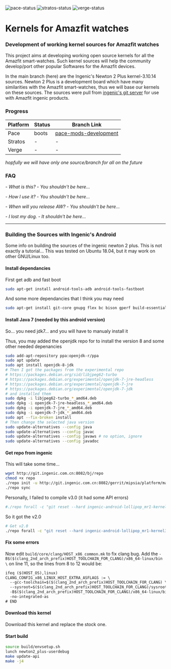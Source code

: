 ![pace-status](https://img.shields.io/badge/Pace%20Kernel-boots-yellow.svg)
![stratos-status](https://img.shields.io/badge/Stratos%20Kernel-none-inactive.svg)
![verge-status](https://img.shields.io/badge/Verge%20Kernel-none-inactive.svg)

# Kernels for Amazfit watches
### Development of working kernel sources for Amazfit watches

This project aims at developing working open source kernels for all the Amazfit smart-watches. Such kernel sources will help the community develop/port other popular Softwares for the Amazfit devices.

In the main branch (here) are the Ingenic's Newton 2 Plus kernel-3.10.14 sources. Newton 2 Plus is a development board which have many similarities with the Amazfit smart-watches, thus we will base our kernels on these sources. The sources were pull from [ingenic's git server](http://git.ingenic.com.cn:8082/) for use with Amazfit ingenic products.

### Progress

| Platform | Status  | Branch Link |
|----------|---------|-------------|
| Pace     | boots   | [pace-mods-development](https://github.com/amazfitDev/platform_kernel-3.10.14/tree/pace-mods-development) |
| Stratos  | -       | -           |
| Verge    | -       | -           |

*hopfully we will have only one source/branch for all on the future*

### FAQ

*- What is this?*
*- You shouldn't be here...*

*- How I use it?*
*- You shouldn't be here...*

*- When will you release AW?*
*- You shouldn't be here...*

*- I lost my dog.*
*- It shouldn't be here...*

---

### Building the Sources with Ingenic's Android

Some info on building the sources of the ingenic newton 2 plus. This is not exactly a tutorial... This was tested on Ubuntu 18.04, but it may work on other GNU/Linux too.

#### Install dependancies

First get adb and fast boot

```sh
sudo apt-get install android-tools-adb android-tools-fastboot
```

And some more dependancies that I think you may need

```sh
sudo apt-get install git-core gnupg flex bc bison gperf build-essential zip curl zlib1g-dev gcc-multilib g++-multilib libc6-dev-i386 lib32ncurses5-dev x11proto-core-dev libx11-dev lib32z-dev libgl1-mesa-dev libxml2 libxml2-utils xsltproc unzip imagemagick lib32readline-dev lib32z1-dev liblz4-tool libncurses5-dev libsdl1.2-dev libssl-dev libwxgtk3.0-dev lzop pngcrush rsync schedtool squashfs-tools xsltproc yasm
```

#### Install Java 7 (needed by this android version)
So... you need jdk7... and you will have to manualy install it

Thus, you may added the openjdk repo for to install the version 8 and some other needed depenancies

```sh
sudo add-apt-repository ppa:openjdk-r/ppa  
sudo apt update
sudo apt install openjdk-8-jdk
# Then I got the packages from the experimental repo
# https://packages.debian.org/sid/libjpeg62-turbo
# https://packages.debian.org/experimental/openjdk-7-jre-headless
# https://packages.debian.org/experimental/openjdk-7-jre
# https://packages.debian.org/experimental/openjdk-7-jdk
# and installed them
sudo dpkg -i libjpeg62-turbo_*_amd64.deb
sudo dpkg -i openjdk-7-jre-headless_*_amd64.deb
sudo dpkg -i openjdk-7-jre_*_amd64.deb
sudo dpkg -i openjdk-7-jdk_*_amd64.deb
sudo apt --fix-broken install
# Then change the selected java version
sudo update-alternatives --config java
sudo update-alternatives --config javac
sudo update-alternatives --config javaws # no option, ignore
sudo update-alternatives --config javadoc
```



#### Get repo from ingenic

This will take some time...

```sh
wget http://git.ingenic.com.cn:8082/bj/repo
chmod +x repo
./repo init -u http://git.ingenic.com.cn:8082/gerrit/mipsia/platform/manifest.git -b ingenic-android-lollipop_mr1-kernel3.10.14-newton2_plus-v3.0-20160908
./repo sync
```

Personally, I failed to compile v3.0 (it had some API errors)

```sh
#./repo forall -c "git reset --hard ingenic-android-lollipop_mr1-kernel3.10.14-newton2_plus-v3.0-20160908"
```

So it got the v2.0

```sh
# Get v2.0
./repo forall -c "git reset --hard ingenic-android-lollipop_mr1-kernel3.10.14-newton2_plus-v2.0-20160516"
```

#### Fix some errors

Now edit `build/core/clang/HOST_x86_common.mk` to fix clang bug. Add the `-B$($(clang_2nd_arch_prefix)HOST_TOOLCHAIN_FOR_CLANG)/x86_64-linux/bin \` on line 11, so the lines from 8 to 12 would be:

```txt
ifeq ($(HOST_OS),linux)
CLANG_CONFIG_x86_LINUX_HOST_EXTRA_ASFLAGS := \
  --gcc-toolchain=$($(clang_2nd_arch_prefix)HOST_TOOLCHAIN_FOR_CLANG) \
  --sysroot=$($(clang_2nd_arch_prefix)HOST_TOOLCHAIN_FOR_CLANG)/sysroot \
  -B$($(clang_2nd_arch_prefix)HOST_TOOLCHAIN_FOR_CLANG)/x86_64-linux/bin \
  -no-integrated-as
# END
```

#### Download this kernel

Download this kernel and replace the stock one.

#### Start build
```sh
source build/envsetup.sh
lunch newton2_plus-userdebug
make update-api
make -j4
```
